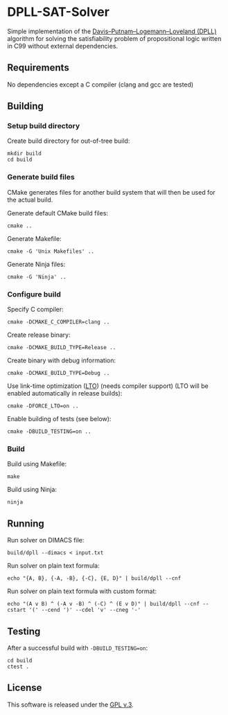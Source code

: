 # DPLL-SAT-Solver

Simple implementation of the
[Davis–Putnam–Logemann–Loveland (DPLL)](https://en.wikipedia.org/wiki/DPLL_algorithm)
algorithm for solving the satisfiability problem of propositional logic written
in C99 without external dependencies.


## Requirements

No dependencies except a C compiler (clang and gcc are tested)


## Building

### Setup build directory

Create build directory for out-of-tree build:

```
mkdir build
cd build
```

### Generate build files

CMake generates files for another build system that will then
be used for the actual build.

Generate default CMake build files:

```
cmake ..
```

Generate Makefile:

```
cmake -G 'Unix Makefiles' ..
```

Generate Ninja files:

```
cmake -G 'Ninja' ..
```

### Configure build

Specify C compiler:

```
cmake -DCMAKE_C_COMPILER=clang ..
```

Create release binary:

```
cmake -DCMAKE_BUILD_TYPE=Release ..
```

Create binary with debug information:

```
cmake -DCMAKE_BUILD_TYPE=Debug ..
```

Use link-time optimization
([LTO](https://en.wikipedia.org/wiki/Interprocedural_optimization))
(needs compiler support)
(LTO will be enabled automatically in release builds):

```
cmake -DFORCE_LTO=on ..
```

Enable building of tests (see below):

```
cmake -DBUILD_TESTING=on ..
```

### Build

Build using Makefile:

```
make
```

Build using Ninja:

```
ninja
```


## Running

Run solver on DIMACS file:

```
build/dpll --dimacs < input.txt
```

Run solver on plain text formula:

```
echo "{A, B}, {-A, -B}, {-C}, {E, D}" | build/dpll --cnf
```

Run solver on plain text formula with custom format:

```
echo "(A v B) ^ (-A v -B) ^ (-C) ^ (E v D)" | build/dpll --cnf --cstart '(' --cend ')' --cdel 'v' --cneg '-'
```


## Testing

After a successful build with `-DBUILD_TESTING=on`:

```
cd build
ctest .
```


## License

This software is released under the
[GPL v.3](https://www.gnu.org/licenses/gpl-3.0.html).
